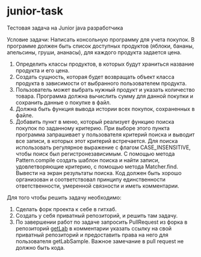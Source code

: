 # junior-task
Тестовая задача на Junior java разработчика

Условие задачи:
Написать консольную программу для учета покупок. В программе должен быть список доступных продуктов (яблоки, бананы, апельсины, груши, ананасы), для каждого продукта задается цена.
1. Определить классы продуктов, в которых будут храниться название продукта и его цена. 
2. Создать сущность, которая будет возвращать объект класса продукта в зависимости от выбранного пользователем продукта.
3. Пользователь может выбрать нужный продукт и указать количество товара. Программа должна вычислить сумму для данной покупки и сохранить данные о покупке в файл. 
4. Должна быть функция вывода истории всех покупок, сохраненных в файле.
5. Добавить пункт в меню, который реализует функцию поиска покупок по заданному критерию. При выборе этого пункта программа запрашивает у пользователя критерий поиска и выводит все записи, в которых этот критерий встречается. Для поиска использовать регулярное выражение с флагом CASE_INSENSITIVE, чтобы поиск был регистронезависимым. С помощью метода Pattern.compile создать шаблон поиска и найти записи, удовлетворяющие критерию, с помощью метода Matcher.find. Вывести на экран результаты поиска.
Код должен быть хорошо организован и соответствовал принципу единственности ответственности, умеренной связности и иметь комментарии.

Для того чтобы решить задачу необходимо:
1. Cделать форк проекта к себе в гитхаб.
2. Создать у себя приватный репозиторий, и решить там задачу.
3. По завершении работ по задаче запросить PullRequest из форка в репозиторий [getLab](https://github.com/getLabSample/junior-task) в комментарии указать ссылку на свой приватный репозиторий и предоставить права на него для пользователя getLabSample. Важное замечание в pull request не должно быть кода.
